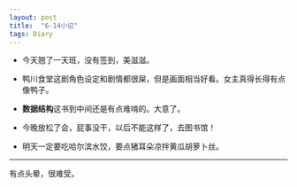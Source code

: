```yaml
---
layout: post
title:  "6-14小记"
tags: Diary
---
```

- 今天翘了一天班，没有签到，美滋滋。

- 鸭川食堂这剧角色设定和剧情都很屎，但是画面相当好看。女主真得长得有点像鸭子。

- **数据结构**这书到中间还是有点难啃的。大意了。

- 今晚放松了会，屁事没干，以后不能这样了，去图书馆！

- 明天一定要吃哈尔滨水饺，要点猪耳朵凉拌黄瓜胡萝卜丝。

***
有点头晕，很难受。
